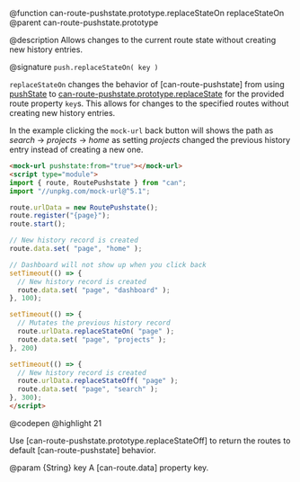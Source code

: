 @function can-route-pushstate.prototype.replaceStateOn replaceStateOn
@parent can-route-pushstate.prototype

@description Allows changes to the current route state without creating new history entries.

@signature `push.replaceStateOn( key )`

  `replaceStateOn` changes the behavior of [can-route-pushstate] from using [pushState](https://developer.mozilla.org/en-US/docs/Web/API/History_API#The_pushState()_method) to [can-route-pushstate.prototype.replaceState](https://developer.mozilla.org/en-US/docs/Web/API/History_API#The_replaceState()_method) for the provided route property `key`s. This allows for changes to the specified routes without creating new history entries.

  In the example clicking the `mock-url` back button will shows the path as _search_ -> _projects_ -> _home_ as setting _projects_ changed the previous history entry instead of creating a new one.

  ```html
  <mock-url pushstate:from="true"></mock-url>
  <script type="module">
  import { route, RoutePushstate } from "can";
  import "//unpkg.com/mock-url@^5.1";

  route.urlData = new RoutePushstate();
  route.register("{page}");
  route.start();

  // New history record is created
  route.data.set( "page", "home" );

  // Dashboard will not show up when you click back
  setTimeout(() => {
    // New history record is created
    route.data.set( "page", "dashboard" );
  }, 100);

  setTimeout(() => {
    // Mutates the previous history record
    route.urlData.replaceStateOn( "page" );
    route.data.set( "page", "projects" );
  }, 200)

  setTimeout(() => {
    // New history record is created
    route.urlData.replaceStateOff( "page" );
    route.data.set( "page", "search" );
  }, 300);
  </script>
  ```
  @codepen
  @highlight 21

  Use [can-route-pushstate.prototype.replaceStateOff] to return the routes to default [can-route-pushstate] behavior.

  @param {String} key A [can-route.data] property key.